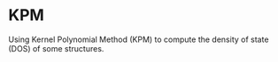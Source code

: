 # KPM
Using Kernel Polynomial Method (KPM) to compute the density of state (DOS) of some structures.
